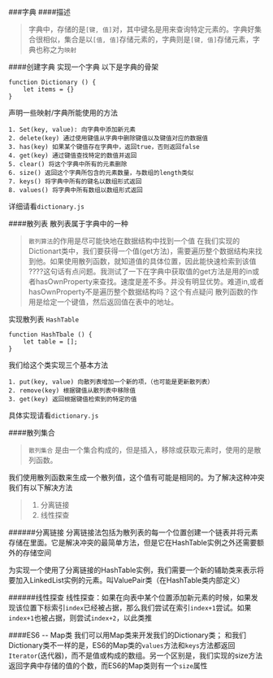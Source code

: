 ###字典
####描述
> 字典中，存储的是`[键, 值]`对，其中键名是用来查询特定元素的。字典好集合很相似，集合是以`[值, 值]`存储元素的，字典则是`[键, 值]`存储元素，字典也称之为`映射`

####创建字典
实现一个字典
以下是字典的骨架
```
function Dictionary () {
	let items = {}
}
```
声明一些映射/字典所能使用的方法

	1. Set(key, value): 向字典中添加新元素
	2. delete(key) 通过使用键值从字典中删除键值以及键值对应的数据值
	3. has(key) 如果某个键值存在字典中，返回true，否则返回false
	4. get(key) 通过键值查找特定的数值并返回
	5. clear() 将这个字典中所有的元素删除
	6. size() 返回这个字典所包含的元素数量，与数组的length类似
	7. keys() 将字典中所有的键名以数组形式返回
	8. values() 将字典中所有数组以数组形式返回

详细请看`dictionary.js`


####散列表
散列表属于字典中的一种
> `散列算法`的作用是尽可能快地在数据结构中找到一个值
在我们实现的Dictionart类中，我们要获得一个值(get方法)，需要遍历整个数据结构来找到他。如果使用散列函数，就知道值的具体位置，因此能快速检索到该值 ????这句话有点问题。我测试了一下在字典中获取值的get方法是用的in或者hasOwnProperty来查找。速度是差不多。并没有明显优势。难道in,或者hasOwnProperty不是遍历整个数据结构吗？这个有点疑问
散列函数的作用是给定一个键值，然后返回值在表中的地址。

实现散列表 `HashTable`

```
function HashTbale () {
	let table = [];
}
```

我们给这个类实现三个基本方法

	1. put(key, value) 向散列表增加一个新的项，（也可能是更新散列表）
	2. remove(key) 根据键值从散列表中移除值
	3. get(key) 返回根据键值检索到的特定的值

具体实现请看`dictionary.js`

####散列集合
> `散列集合` 是由一个集合构成的，但是插入，移除或获取元素时，使用的是散列函数。


我们使用散列函数来生成一个散列值，这个值有可能是相同的。为了解决这种冲突我们有以下解决方法
> 1. 分离链接
> 2. 线性探查

######分离链接
分离链接法包括为散列表的每一个位置创建一个链表并将元素存储在里面。它是解决冲突的最简单方法，但是它在HashTable实例之外还需要额外的存储空间

为实现一个使用了分离链接的HashTable实例，我们需要一个新的辅助类来表示将要加入LinkedList实例的元素。叫ValuePair类（在HashTable类内部定义）

######线性探查
线性探查：如果在向表中某个位置添加新元素的时候，如果发现该位置下标索引`index`已经被占据，那么我们尝试在索引`index+1`尝试。如果`index+1`也被占据，则尝试`index+2`，以此类推


####ES6 -- Map类
我们可以用Map类来开发我们的Dictionary类；
和我们Dictionary类不一样的是，ES6的Map类的`values`方法和`keys`方法都返回`Iterator`(迭代器)，而不是值或构成的数组。另一个区别是，我们实现的size方法返回字典中存储的值的个数，而ES6的Map类则有一个`size`属性

